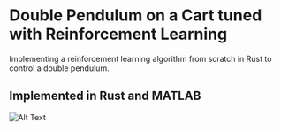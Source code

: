 # Double Pendulum on a Cart tuned with Reinforcement Learning
Implementing a reinforcement learning algorithm from scratch in Rust to control a double pendulum.
## Implemented in Rust and MATLAB

![Alt Text](https://github.com/krishpineapple/double-pendulum-rl/blob/main/pendSim.gif?raw=true)
